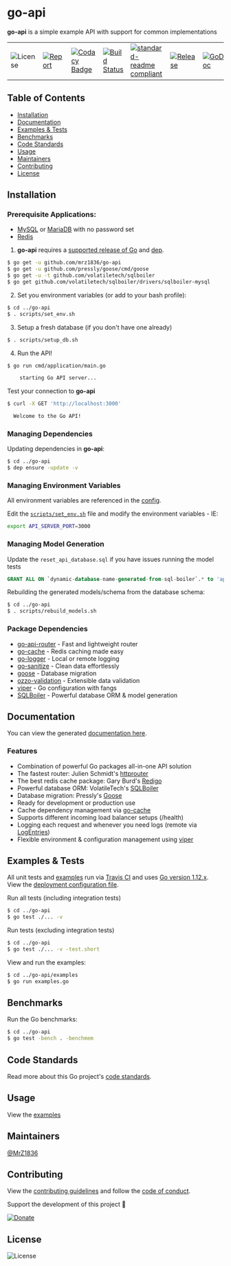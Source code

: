 # go-api
**go-api** is a simple example API with support for common implementations

| | | | | | | |
|-|-|-|-|-|-|-|
| ![License](https://img.shields.io/github/license/mrz1836/go-api.svg?style=flat) | [![Report](https://goreportcard.com/badge/github.com/mrz1836/go-api?style=flat)](https://goreportcard.com/report/github.com/mrz1836/go-api)  | [![Codacy Badge](https://api.codacy.com/project/badge/Grade/b6c2832dee5442c7a79b482114100814)](https://www.codacy.com/app/mrz1818/go-api?utm_source=github.com&amp;utm_medium=referral&amp;utm_content=mrz1836/go-api&amp;utm_campaign=Badge_Grade) |  [![Build Status](https://travis-ci.com/mrz1836/go-api.svg?branch=master)](https://travis-ci.com/mrz1836/go-api)   |  [![standard-readme compliant](https://img.shields.io/badge/standard--readme-OK-green.svg?style=flat)](https://github.com/RichardLitt/standard-readme) | [![Release](https://img.shields.io/github/release-pre/mrz1836/go-api.svg?style=flat)](https://github.com/mrz1836/go-api/releases) | [![GoDoc](https://godoc.org/github.com/mrz1836/go-api?status.svg&style=flat)](https://godoc.org/github.com/mrz1836/go-api) |

## Table of Contents
- [Installation](#installation)
- [Documentation](#documentation)
- [Examples & Tests](#examples--tests)
- [Benchmarks](#benchmarks)
- [Code Standards](#code-standards)
- [Usage](#usage)
- [Maintainers](#maintainers)
- [Contributing](#contributing)
- [License](#license)

## Installation

### Prerequisite Applications:
- [MySQL](https://www.mysql.com/) or [MariaDB](https://mariadb.org/) with no password set
- [Redis](https://redis.io/)

1) **go-api** requires a [supported release of Go](https://golang.org/doc/devel/release.html#policy) and [dep](https://github.com/golang/dep).
```bash
$ go get -u github.com/mrz1836/go-api
$ go get -u github.com/pressly/goose/cmd/goose
$ go get -u -t github.com/volatiletech/sqlboiler
$ go get github.com/volatiletech/sqlboiler/drivers/sqlboiler-mysql
```

2) Set you environment variables (or add to your bash profile):
```bash
$ cd ../go-api
$ . scripts/set_env.sh
```

3) Setup a fresh database (if you don't have one already)
```bash
$ . scripts/setup_db.sh
```

4) Run the API!
```bash
$ go run cmd/application/main.go

    starting Go API server...
```

Test your connection to **go-api**
```bash
$ curl -X GET 'http://localhost:3000'

  Welcome to the Go API!
```

### Managing Dependencies

Updating dependencies in **go-api**:
```bash
$ cd ../go-api
$ dep ensure -update -v
```

### Managing Environment Variables
All environment variables are referenced in the [config](config/config.go).

Edit the [`scripts/set_env.sh`](scripts/set_env.sh) file and modify the environment variables - IE:
```bash
export API_SERVER_PORT=3000
```

### Managing Model Generation

Update the `reset_api_database.sql` if you have issues running the model tests
```sql
GRANT ALL ON `dynamic-database-name-generated-from-sql-boiler`.* to 'apiDbTestUser'@'%';
```

Rebuilding the generated models/schema from the database schema:
```bash
$ cd ../go-api
$ . scripts/rebuild_models.sh
```

### Package Dependencies
- [go-api-router](https://github.com/mrz1836/go-api-router) - Fast and lightweight router
- [go-cache](https://github.com/mrz1836/go-cache) - Redis caching made easy
- [go-logger](https://github.com/mrz1836/go-logger) - Local or remote logging
- [go-sanitize](https://github.com/mrz1836/go-sanitize) - Clean data effortlessly
- [goose](https://github.com/pressly/goose) - Database migration
- [ozzo-validation](https://github.com/go-ozzo/ozzo-validation) - Extensible data validation
- [viper](https://github.com/spf13/viper) - Go configuration with fangs
- [SQLBoiler](https://github.com/volatiletech/sqlboiler) - Powerful database ORM & model generation

## Documentation
You can view the generated [documentation here](https://godoc.org/github.com/mrz1836/go-api).

### Features
- Combination of powerful Go packages all-in-one API solution
- The fastest router: Julien Schmidt's [httprouter](https://github.com/julienschmidt/httprouter)
- The best redis cache package: Gary Burd's [Redigo](https://github.com/gomodule/redigo)
- Powerful database ORM: VolatileTech's [SQLBoiler](https://github.com/volatiletech/sqlboiler)
- Database migration: Pressly's [Goose](https://github.com/pressly/goose)
- Ready for development or production use
- Cache dependency management via [go-cache](https://github.com/mrz1836/go-cache)
- Supports different incoming load balancer setups (/health)
- Logging each request and whenever you need logs (remote via [LogEntries](https://logentries.com/))
- Flexible environment & configuration management using [viper](https://github.com/spf13/viper)

## Examples & Tests
All unit tests and [examples](examples/examples.go) run via [Travis CI](https://travis-ci.com/mrz1836/go-api) and uses [Go version 1.12.x](https://golang.org/doc/go1.12). View the [deployment configuration file](.travis.yml).

Run all tests (including integration tests)
```bash
$ cd ../go-api
$ go test ./... -v
```

Run tests (excluding integration tests)
```bash
$ cd ../go-api
$ go test ./... -v -test.short
```

View and run the examples:
```bash
$ cd ../go-api/examples
$ go run examples.go
```

## Benchmarks
Run the Go benchmarks:
```bash
$ cd ../go-api
$ go test -bench . -benchmem
```

## Code Standards
Read more about this Go project's [code standards](CODE_STANDARDS.md).

## Usage
View the [examples](examples/examples.go)

## Maintainers

[@MrZ1836](https://github.com/mrz1836)

## Contributing

View the [contributing guidelines](CONTRIBUTING.md) and follow the [code of conduct](CODE_OF_CONDUCT.md).

Support the development of this project 🙏

[![Donate](https://img.shields.io/badge/donate-bitcoin-brightgreen.svg)](https://mrz1818.com/?tab=tips&af=go-api)

## License

![License](https://img.shields.io/github/license/mrz1836/go-api.svg?style=flat)
